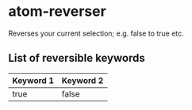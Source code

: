 # atom-reverser
Reverses your current selection; e.g. false to true etc.

## List of reversible keywords
| Keyword 1 | Keyword 2 |
|-----------|-----------|
| true      | false     |
